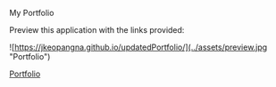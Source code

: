My Portfolio

Preview this application with the links provided:

![https://jkeopangna.github.io/updatedPortfolio/](../assets/preview.jpg "Portfolio")

[Portfolio](https://jkeopangna.github.io/updatedPortfolio/)
